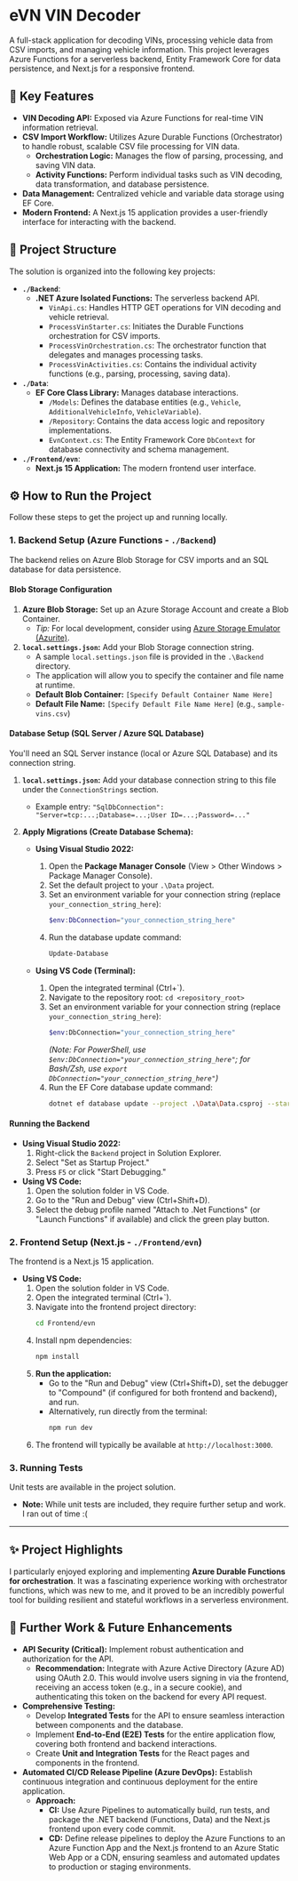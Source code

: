 #  eVN VIN Decoder

A full-stack application for decoding VINs, processing vehicle data from CSV imports, and managing vehicle information. This project leverages Azure Functions for a serverless backend, Entity Framework Core for data persistence, and Next.js for a responsive frontend.

## 🚀 Key Features

* **VIN Decoding API:** Exposed via Azure Functions for real-time VIN information retrieval.
* **CSV Import Workflow:** Utilizes Azure Durable Functions (Orchestrator) to handle robust, scalable CSV file processing for VIN data.
    * **Orchestration Logic:** Manages the flow of parsing, processing, and saving VIN data.
    * **Activity Functions:** Perform individual tasks such as VIN decoding, data transformation, and database persistence.
* **Data Management:** Centralized vehicle and variable data storage using EF Core.
* **Modern Frontend:** A Next.js 15 application provides a user-friendly interface for interacting with the backend.

## 📁 Project Structure

The solution is organized into the following key projects:

* **`./Backend`**:
    * **.NET Azure Isolated Functions:** The serverless backend API.
        * `VinApi.cs`: Handles HTTP GET operations for VIN decoding and vehicle retrieval.
        * `ProcessVinStarter.cs`: Initiates the Durable Functions orchestration for CSV imports.
        * `ProcessVinOrchestration.cs`: The orchestrator function that delegates and manages processing tasks.
        * `ProcessVinActivities.cs`: Contains the individual activity functions (e.g., parsing, processing, saving data).
* **`./Data`**:
    * **EF Core Class Library:** Manages database interactions.
        * `/Models`: Defines the database entities (e.g., `Vehicle`, `AdditionalVehicleInfo`, `VehicleVariable`).
        * `/Repository`: Contains the data access logic and repository implementations.
        * `EvnContext.cs`: The Entity Framework Core `DbContext` for database connectivity and schema management.
* **`./Frontend/evn`**:
    * **Next.js 15 Application:** The modern frontend user interface.

## ⚙️ How to Run the Project

Follow these steps to get the project up and running locally.

### 1. Backend Setup (Azure Functions - `./Backend`)

The backend relies on Azure Blob Storage for CSV imports and an SQL database for data persistence.

#### Blob Storage Configuration

1.  **Azure Blob Storage:** Set up an Azure Storage Account and create a Blob Container.
    * *Tip:* For local development, consider using [Azure Storage Emulator (Azurite)](https://learn.microsoft.com/en-us/azure/storage/common/storage-explorer?tabs=linux#install-and-run-azurite-storage-emulator).
2.  **`local.settings.json`:** Add your Blob Storage connection string.
    * A sample `local.settings.json` file is provided in the `.\Backend` directory.
    * The application will allow you to specify the container and file name at runtime.
    * **Default Blob Container:** `[Specify Default Container Name Here]`
    * **Default File Name:** `[Specify Default File Name Here]` (e.g., `sample-vins.csv`)

#### Database Setup (SQL Server / Azure SQL Database)

You'll need an SQL Server instance (local or Azure SQL Database) and its connection string.

1.  **`local.settings.json`:** Add your database connection string to this file under the `ConnectionStrings` section.
    * Example entry: `"SqlDbConnection": "Server=tcp:...;Database=...;User ID=...;Password=..."`

2.  **Apply Migrations (Create Database Schema):**

    * **Using Visual Studio 2022:**
        1.  Open the **Package Manager Console** (View > Other Windows > Package Manager Console).
        2.  Set the default project to your `.\Data` project.
        3.  Set an environment variable for your connection string (replace `your_connection_string_here`):
            ```powershell
            $env:DbConnection="your_connection_string_here"
            ```
        4.  Run the database update command:
            ```powershell
            Update-Database
            ```

    * **Using VS Code (Terminal):**
        1.  Open the integrated terminal (Ctrl+`).
        2.  Navigate to the repository root: `cd <repository_root>`
        3.  Set an environment variable for your connection string (replace `your_connection_string_here`):
            ```bash
            $env:DbConnection="your_connection_string_here"
            ```
            *(Note: For PowerShell, use `$env:DbConnection="your_connection_string_here"`; for Bash/Zsh, use `export DbConnection="your_connection_string_here"`)*
        4.  Run the EF Core database update command:
            ```bash
            dotnet ef database update --project .\Data\Data.csproj --startup-project .\Backend\Backend.csproj
            ```

#### Running the Backend

* **Using Visual Studio 2022:**
    1.  Right-click the `Backend` project in Solution Explorer.
    2.  Select "Set as Startup Project."
    3.  Press `F5` or click "Start Debugging."
* **Using VS Code:**
    1.  Open the solution folder in VS Code.
    2.  Go to the "Run and Debug" view (Ctrl+Shift+D).
    3.  Select the debug profile named "Attach to .Net Functions" (or "Launch Functions" if available) and click the green play button.

### 2. Frontend Setup (Next.js - `./Frontend/evn`)

The frontend is a Next.js 15 application.

* **Using VS Code:**
    1.  Open the solution folder in VS Code.
    2.  Open the integrated terminal (Ctrl+`).
    3.  Navigate into the frontend project directory:
        ```bash
        cd Frontend/evn
        ```
    4.  Install npm dependencies:
        ```bash
        npm install
        ```
    5.  **Run the application:**
        * Go to the "Run and Debug" view (Ctrl+Shift+D), set the debugger to "Compound" (if configured for both frontend and backend), and run.
        * Alternatively, run directly from the terminal:
            ```bash
            npm run dev
            ```
    6.  The frontend will typically be available at `http://localhost:3000`.

### 3. Running Tests

Unit tests are available in the project solution.

* **Note:** While unit tests are included, they require further setup and work. I ran out of time :(

---

## ✨ Project Highlights

I particularly enjoyed exploring and implementing **Azure Durable Functions for orchestration**. It was a fascinating experience working with orchestrator functions, which was new to me, and it proved to be an incredibly powerful tool for building resilient and stateful workflows in a serverless environment.

## 🚧 Further Work & Future Enhancements

* **API Security (Critical):** Implement robust authentication and authorization for the API.
    * **Recommendation:** Integrate with Azure Active Directory (Azure AD) using OAuth 2.0. This would involve users signing in via the frontend, receiving an access token (e.g., in a secure cookie), and authenticating this token on the backend for every API request.
* **Comprehensive Testing:**
    * Develop **Integrated Tests** for the API to ensure seamless interaction between components and the database.
    * Implement **End-to-End (E2E) Tests** for the entire application flow, covering both frontend and backend interactions.
    * Create **Unit and Integration Tests** for the React pages and components in the frontend.
* **Automated CI/CD Release Pipeline (Azure DevOps):** Establish continuous integration and continuous deployment for the entire application.
    * **Approach:**
        * **CI:** Use Azure Pipelines to automatically build, run tests, and package the .NET backend (Functions, Data) and the Next.js frontend upon every code commit.
        * **CD:** Define release pipelines to deploy the Azure Functions to an Azure Function App and the Next.js frontend to an Azure Static Web App or a CDN, ensuring seamless and automated updates to production or staging environments.